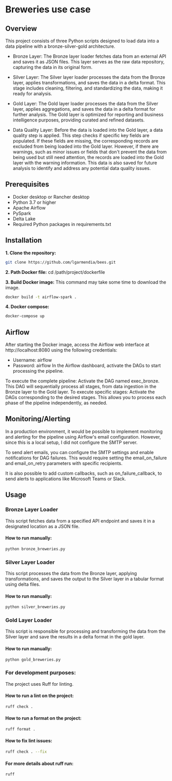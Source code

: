 # Breweries use case

## Overview
This project consists of three Python scripts designed to load data into a data pipeline with a bronze-silver-gold architecture.

- Bronze Layer: The Bronze layer loader fetches data from an external API and saves it as JSON files. This layer serves as the raw data repository, capturing the data in its original form.

- Silver Layer: The Silver layer loader processes the data from the Bronze layer, applies transformations, and saves the data in a delta format. This stage includes cleaning, filtering, and standardizing the data, making it ready for analysis.

- Gold Layer: The Gold layer loader processes the data from the Silver layer, applies aggregations, and saves the data in a delta format for further analysis. The Gold layer is optimized for reporting and business intelligence purposes, providing curated and refined datasets.

- Data Quality Layer: Before the data is loaded into the Gold layer, a data quality step is applied. This step checks if specific key fields are populated. If these fields are missing, the corresponding records are excluded from being loaded into the Gold layer. However, if there are warnings, such as minor issues or fields that don't prevent the data from being used but still need attention, the records are loaded into the Gold layer with the warning information. This data is also saved for future analysis to identify and address any potential data quality issues.

## Prerequisites
- Docker desktop or Rancher desktop
- Python 3.7 or higher
- Apache Airflow
- PySpark
- Delta Lake
- Required Python packages in requirements.txt

## Installation
**1. Clone the repository:**
```bash
git clone https://github.com/lgarmendia/bees.git
```
**2. Path Docker file:**
cd /path/project/dockerfile

**3. Build Docker image:**
This command may take some time to download the image.
```bash
docker build -t airflow-spark .
```
**4. Docker compose:**
```bash
docker-compose up
```

## Airflow
After starting the Docker image, access the Airflow web interface at http://localhost:8080 using the following credentials:

- Username: airflow
- Password: airflow
In the Airflow dashboard, activate the DAGs to start processing the pipeline.

To execute the complete pipeline: Activate the DAG named exec_bronze. This DAG will sequentially process all stages, from data ingestion in the Bronze layer to the Gold layer.
To execute specific stages: Activate the DAGs corresponding to the desired stages. This allows you to process each phase of the pipeline independently, as needed.

## Monitoring/Alerting
In a production environment, it would be possible to implement monitoring and alerting for the pipeline using Airflow's email configuration. However, since this is a local setup, I did not configure the SMTP server.

To send alert emails, you can configure the SMTP settings and enable notifications for DAG failures. This would require setting the email_on_failure and email_on_retry parameters with specific recipients.

It is also possible to add custom callbacks, such as on_failure_callback, to send alerts to applications like Microsoft Teams or Slack.

## Usage
### Bronze Layer Loader
This script fetches data from a specified API endpoint and saves it in a designated location as a JSON file.
#### How to run manually:
```bash
python bronze_breweries.py
```
### Silver Layer Loader
This script processes the data from the Bronze layer, applying transformations, and saves the output to the Silver layer in a tabular format using delta files.
#### How to run manually:
```bash
python silver_breweries.py
```
### Gold Layer Loader
This script is responsible for processing and transforming the data from the Silver layer and save the results in a delta format in the gold layer.
#### How to run manually:
```bash
python gold_breweries.py
```

### For development purposes:
The project uses Ruff for linting.
#### How to run a lint on the project:
```bash
ruff check .
```
#### How to run a format on the project:
```bash
ruff format .
```
#### How to fix lint issues:
```bash
ruff check . --fix
```
#### For more details about ruff run:
```bash
ruff
```